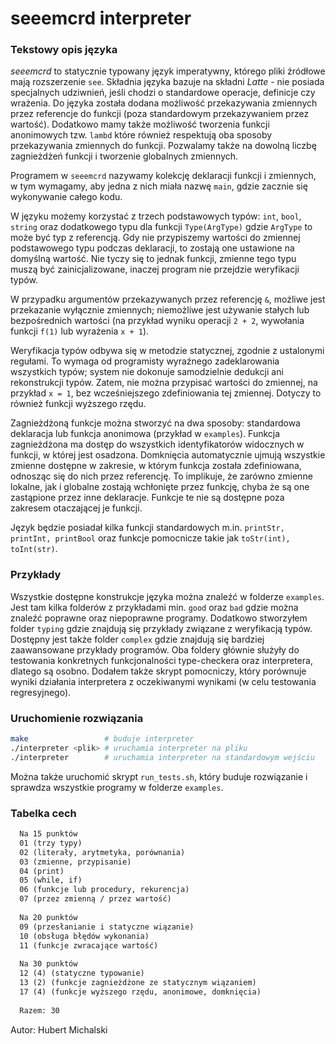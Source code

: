 # seeemcrd interpreter

### Tekstowy opis języka

*seeemcrd* to statycznie typowany język imperatywny, którego pliki źródłowe mają rozszerzenie `see`.
Składnia języka bazuje na składni *Latte* - nie posiada specjalnych udziwnień,
jeśli chodzi o standardowe operacje, definicje czy wrażenia. Do języka została dodana
możliwość przekazywania zmiennych przez referencje do funkcji (poza standardowym przekazywaniem przez wartość).
Dodatkowo mamy także możliwość tworzenia funkcji anonimowych tzw. `lambd` które również respektują oba sposoby
przekazywania zmiennych do funkcji. Pozwalamy także na dowolną liczbę zagnieżdżeń funkcji i tworzenie globalnych
zmiennych.

Programem w `seeemcrd` nazywamy kolekcję deklaracji funkcji i zmiennych, w tym wymagamy, aby jedna z nich
miała nazwę `main`, gdzie zacznie się wykonywanie całego kodu.

W języku możemy korzystać z trzech podstawowych typów: `int`, `bool`, `string` oraz dodatkowego typu dla funkcji
`Type(ArgType)` gdzie `ArgType` to może być typ z referencją. Gdy nie przypiszemy wartości do zmiennej podstawowego typu
podczas deklaracji, to zostają one ustawione na domyślną wartość. Nie tyczy się to jednak funkcji, zmienne tego typu
muszą być zainicjalizowane, inaczej program nie przejdzie weryfikacji typów.

W przypadku argumentów przekazywanych przez referencję `&`, możliwe jest przekazanie wyłącznie zmiennych; niemożliwe
jest używanie stałych lub bezpośrednich wartości (na przykład wyniku operacji `2 + 2`,
wywołania funkcji `f(1)` lub wyrażenia `x + 1`).

Weryfikacja typów odbywa się w metodzie statycznej, zgodnie z ustalonymi regułami. To wymaga od programisty wyraźnego
zadeklarowania wszystkich typów; system nie dokonuje samodzielnie dedukcji ani rekonstrukcji typów. Zatem, nie można
przypisać wartości do zmiennej, na przykład `x = 1`, bez wcześniejszego zdefiniowania tej zmiennej. Dotyczy to również
funkcji wyższego rzędu.

Zagnieżdżoną funkcje można stworzyć na dwa sposoby: standardowa deklaracja lub funkcja anonimowa (przykład
w `examples`). Funkcja zagnieżdżona ma dostęp do wszystkich identyfikatorów widocznych w funkcji, w której jest
osadzona. Domknięcia automatycznie ujmują wszystkie zmienne dostępne w zakresie, w którym funkcja została zdefiniowana,
odnosząc się do nich przez referencję. To implikuje, że zarówno zmienne lokalne, jak i globalne zostają wchłonięte przez
funkcję, chyba że są one zastąpione przez inne deklaracje. Funkcje te nie są dostępne poza zakresem otaczającej je
funkcji.

Język będzie posiadał kilka funkcji standardowych m.in. `printStr, printInt, printBool` oraz funkcje
pomocnicze takie jak `toStr(int), toInt(str)`.

### Przykłady

Wszystkie dostępne konstrukcje języka można znaleźć w folderze `examples`. Jest tam kilka folderów z przykładami
min. `good` oraz `bad` gdzie można znaleźć poprawne oraz niepoprawne programy. Dodatkowo stworzyłem folder `typing`
gdzie znajdują się przykłady związane z weryfikacją typów. Dostępny jest także folder `complex` gdzie znajdują się
bardziej zaawansowane przykłady programów. Oba foldery głównie służyły do testowania konkretnych funkcjonalności
type-checkera oraz interpretera, dlatego są osobno. Dodałem także skrypt pomocniczy, który porównuje wyniki działania
interpretera z oczekiwanymi wynikami (w celu testowania regresyjnego).

### Uruchomienie rozwiązania

```bash
make                 # buduje interpreter
./interpreter <plik> # uruchamia interpreter na pliku
./interpreter        # uruchamia interpreter na standardowym wejściu
```

Można także uruchomić skrypt `run_tests.sh`, który buduje rozwiązanie i sprawdza wszystkie programy w
folderze `examples`.

### Tabelka cech

```txt
  Na 15 punktów
  01 (trzy typy)
  02 (literały, arytmetyka, porównania)
  03 (zmienne, przypisanie)
  04 (print)
  05 (while, if)
  06 (funkcje lub procedury, rekurencja)
  07 (przez zmienną / przez wartość)
  
  Na 20 punktów
  09 (przesłanianie i statyczne wiązanie)
  10 (obsługa błędów wykonania)
  11 (funkcje zwracające wartość)
  
  Na 30 punktów
  12 (4) (statyczne typowanie)
  13 (2) (funkcje zagnieżdżone ze statycznym wiązaniem)
  17 (4) (funkcje wyższego rzędu, anonimowe, domknięcia)
  
  Razem: 30
```

Autor: Hubert Michalski

